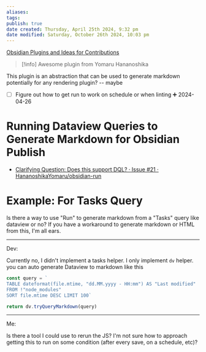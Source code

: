 ```yaml
---
aliases: 
tags: 
publish: true
date created: Thursday, April 25th 2024, 9:32 pm
date modified: Saturday, October 26th 2024, 10:03 pm
---
```


[Obsidian Plugins and Ideas for Contributions](../Contributable%20Obsidian%20Wiki/Obsidian%20Plugins%20and%20Ideas%20for%20Contributions.md)

>[!info] Awesome plugin from Yomaru Hananoshika

This plugin is an abstraction that can be used to generate markdown potentially for any rendering plugin? -- maybe

- [ ] Figure out how to get run to work on schedule or when linting ➕ 2024-04-26

# Running Dataview Queries to Generate Markdown for Obsidian Publish

- [Clarifying Question: Does this support DQL? · Issue #21 · HananoshikaYomaru/obsidian-run](https://github.com/HananoshikaYomaru/obsidian-run/issues/21) 

# Example: For Tasks Query 

Is there a way to use "Run" to generate markdown from a "Tasks" query like dataview or no? If you have a workaround to generate markdown or HTML from this, I'm all ears.

---
Dev:

Currently no, I didn't implement a tasks helper. I only implement `dv` helper. you can auto generate Dataview to markdown like this

```js
const query = `
TABLE dateformat(file.mtime, "dd.MM.yyyy - HH:mm") AS "Last modified" 
FROM !"node_modules"  
SORT file.mtime DESC LIMIT 100`

return dv.tryQueryMarkdown(query)
```

---

Me:

Is there a tool I could use to rerun the JS? I'm not sure how to approach getting this to run on some condition (after every save, on a schedule, etc)?